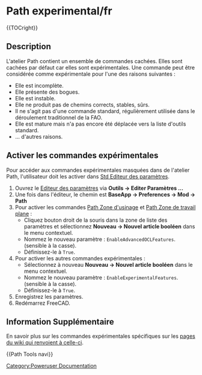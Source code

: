 # Path experimental/fr




{{TOCright}}

## Description

L\'atelier Path contient un ensemble de commandes cachées. Elles sont cachées par défaut car elles sont expérimentales. Une commande peut être considérée comme expérimentale pour l\'une des raisons suivantes :

-   Elle est incomplète.
-   Elle présente des bogues.
-   Elle est instable.
-   Elle ne produit pas de chemins corrects, stables, sûrs.
-   Il ne s\'agit pas d\'une commande standard, régulièrement utilisée dans le déroulement traditionnel de la FAO.
-   Elle est mature mais n\'a pas encore été déplacée vers la liste d\'outils standard.
-   \... d\'autres raisons.

## Activer les commandes expérimentales 

Pour accéder aux commandes expérimentales masquées dans de l\'atelier Path, l\'utilisateur doit les activer dans [Std Editeur des paramètres](Std_DlgParameter/fr.md).

1.  Ouvrez le [Editeur des paramètres](Std_DlgParameter/fr.md) via **Outils → Editer Paramètres ...**
2.  Une fois dans l\'éditeur, le chemin est **BaseApp → Preferences → Mod → Path**
3.  Pour activer les commandes [Path Zone d\'usinage](Path_Area/fr.md) et [Path Zone de travail plane](Path_Area_Workplane/fr.md) :
    -   Cliquez bouton droit de la souris dans la zone de liste des paramètres et sélectionnez **Nouveau → Nouvel article booléen** dans le menu contextuel.
    -   Nommez le nouveau paramètre : `EnableAdvancedOCLFeatures`. (sensible à la casse).
    -   Définissez-le à `True`.
4.  Pour activer les autres commandes expérimentales :
    -   Sélectionnez à nouveau **Nouveau → Nouvel article booléen** dans le menu contextuel.
    -   Nommez le nouveau paramètre : `EnableExperimentalFeatures`. (sensible à la casse).
    -   Définissez-le à `True`.
5.  Enregistrez les paramètres.
6.  Redémarrez FreeCAD.

## Information Supplémentaire 

En savoir plus sur les commandes expérimentales spécifiques sur les [pages du wiki qui renvoient à celle-ci](https://www.freecadweb.org/wiki/Special:WhatLinksHere/Path_experimental).


 {{Path Tools navi}} 

[Category:Poweruser Documentation](Category:Poweruser_Documentation.md)
